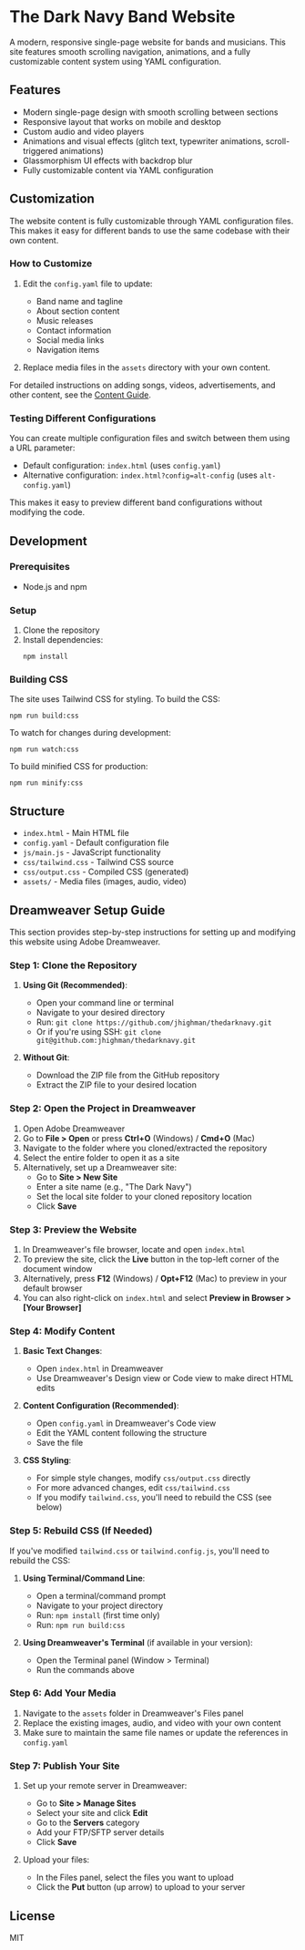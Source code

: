 # The Dark Navy Band Website

A modern, responsive single-page website for bands and musicians. This site features smooth scrolling navigation, animations, and a fully customizable content system using YAML configuration.

## Features

- Modern single-page design with smooth scrolling between sections
- Responsive layout that works on mobile and desktop
- Custom audio and video players
- Animations and visual effects (glitch text, typewriter animations, scroll-triggered animations)
- Glassmorphism UI effects with backdrop blur
- Fully customizable content via YAML configuration

## Customization

The website content is fully customizable through YAML configuration files. This makes it easy for different bands to use the same codebase with their own content.

### How to Customize

1. Edit the `config.yaml` file to update:
   - Band name and tagline
   - About section content
   - Music releases
   - Contact information
   - Social media links
   - Navigation items

2. Replace media files in the `assets` directory with your own content.

For detailed instructions on adding songs, videos, advertisements, and other content, see the [Content Guide](CONTENT_GUIDE.md).

### Testing Different Configurations

You can create multiple configuration files and switch between them using a URL parameter:

- Default configuration: `index.html` (uses `config.yaml`)
- Alternative configuration: `index.html?config=alt-config` (uses `alt-config.yaml`)

This makes it easy to preview different band configurations without modifying the code.

## Development

### Prerequisites

- Node.js and npm

### Setup

1. Clone the repository
2. Install dependencies:
   ```
   npm install
   ```

### Building CSS

The site uses Tailwind CSS for styling. To build the CSS:

```
npm run build:css
```

To watch for changes during development:

```
npm run watch:css
```

To build minified CSS for production:

```
npm run minify:css
```

## Structure

- `index.html` - Main HTML file
- `config.yaml` - Default configuration file
- `js/main.js` - JavaScript functionality
- `css/tailwind.css` - Tailwind CSS source
- `css/output.css` - Compiled CSS (generated)
- `assets/` - Media files (images, audio, video)

## Dreamweaver Setup Guide

This section provides step-by-step instructions for setting up and modifying this website using Adobe Dreamweaver.

### Step 1: Clone the Repository

1. **Using Git (Recommended)**:
   - Open your command line or terminal
   - Navigate to your desired directory
   - Run: `git clone https://github.com/jhighman/thedarknavy.git`
   - Or if you're using SSH: `git clone git@github.com:jhighman/thedarknavy.git`

2. **Without Git**:
   - Download the ZIP file from the GitHub repository
   - Extract the ZIP file to your desired location

### Step 2: Open the Project in Dreamweaver

1. Open Adobe Dreamweaver
2. Go to **File > Open** or press **Ctrl+O** (Windows) / **Cmd+O** (Mac)
3. Navigate to the folder where you cloned/extracted the repository
4. Select the entire folder to open it as a site
5. Alternatively, set up a Dreamweaver site:
   - Go to **Site > New Site**
   - Enter a site name (e.g., "The Dark Navy")
   - Set the local site folder to your cloned repository location
   - Click **Save**

### Step 3: Preview the Website

1. In Dreamweaver's file browser, locate and open `index.html`
2. To preview the site, click the **Live** button in the top-left corner of the document window
3. Alternatively, press **F12** (Windows) / **Opt+F12** (Mac) to preview in your default browser
4. You can also right-click on `index.html` and select **Preview in Browser > [Your Browser]**

### Step 4: Modify Content

1. **Basic Text Changes**:
   - Open `index.html` in Dreamweaver
   - Use Dreamweaver's Design view or Code view to make direct HTML edits

2. **Content Configuration (Recommended)**:
   - Open `config.yaml` in Dreamweaver's Code view
   - Edit the YAML content following the structure
   - Save the file

3. **CSS Styling**:
   - For simple style changes, modify `css/output.css` directly
   - For more advanced changes, edit `css/tailwind.css`
   - If you modify `tailwind.css`, you'll need to rebuild the CSS (see below)

### Step 5: Rebuild CSS (If Needed)

If you've modified `tailwind.css` or `tailwind.config.js`, you'll need to rebuild the CSS:

1. **Using Terminal/Command Line**:
   - Open a terminal/command prompt
   - Navigate to your project directory
   - Run: `npm install` (first time only)
   - Run: `npm run build:css`

2. **Using Dreamweaver's Terminal** (if available in your version):
   - Open the Terminal panel (Window > Terminal)
   - Run the commands above

### Step 6: Add Your Media

1. Navigate to the `assets` folder in Dreamweaver's Files panel
2. Replace the existing images, audio, and video with your own content
3. Make sure to maintain the same file names or update the references in `config.yaml`

### Step 7: Publish Your Site

1. Set up your remote server in Dreamweaver:
   - Go to **Site > Manage Sites**
   - Select your site and click **Edit**
   - Go to the **Servers** category
   - Add your FTP/SFTP server details
   - Click **Save**

2. Upload your files:
   - In the Files panel, select the files you want to upload
   - Click the **Put** button (up arrow) to upload to your server

## License

MIT